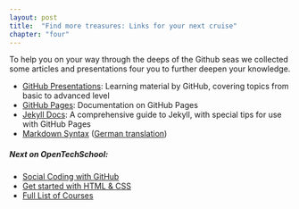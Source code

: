 ```yaml
---
layout: post
title:  "Find more treasures: Links for your next cruise"
chapter: "four"
---
```


To help you on your way through the deeps of the Github seas we collected some articles and presentations four you to further deepen your knowledge.

* [GitHub Presentations](http://teach.github.com/presentations/): Learning material by GitHub, covering topics from basic to advanced level
* [GitHub Pages](http://pages.github.com/): Documentation on GitHub Pages
* [Jekyll Docs](http://jekyllrb.com/docs/home/): A comprehensive guide to Jekyll, with special tips for use with GitHub Pages
* [Markdown Syntax](http://daringfireball.net/projects/markdown/syntax) ([German translation](http://markdown.de/syntax/))


##### Next on OpenTechSchool:
* [Social Coding with GitHub](http://opentechschool.github.io/social-coding/)
* [Get started with HTML & CSS](http://opentechschool.github.io/html-css-beginners/)
* [Full List of Courses](http://learn.opentechschool.org/)